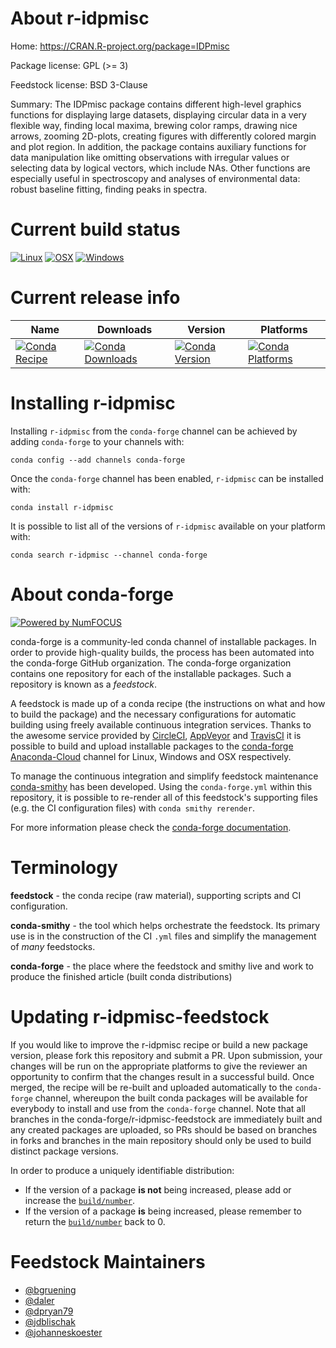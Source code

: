 <!--
# -*- mode: jinja -*-
-->

About r-idpmisc
===============

Home: https://CRAN.R-project.org/package=IDPmisc

Package license: GPL (>= 3)

Feedstock license: BSD 3-Clause

Summary: The IDPmisc package contains different high-level graphics functions for displaying
large datasets, displaying circular data in a very flexible way, finding local maxima,
brewing color ramps, drawing nice arrows, zooming 2D-plots, creating figures with
differently colored margin and plot region.  In addition, the package contains auxiliary
functions for data manipulation like omitting observations with irregular values
or selecting data by logical vectors, which include NAs. Other functions are especially
useful in spectroscopy and analyses of environmental data: robust baseline fitting,
finding peaks in spectra.




Current build status
====================

[![Linux](https://img.shields.io/circleci/project/github/conda-forge/r-idpmisc-feedstock/master.svg?label=Linux)](https://circleci.com/gh/conda-forge/r-idpmisc-feedstock)
[![OSX](https://img.shields.io/travis/conda-forge/r-idpmisc-feedstock/master.svg?label=macOS)](https://travis-ci.org/conda-forge/r-idpmisc-feedstock)
[![Windows](https://img.shields.io/appveyor/ci/conda-forge/r-idpmisc-feedstock/master.svg?label=Windows)](https://ci.appveyor.com/project/conda-forge/r-idpmisc-feedstock/branch/master)

Current release info
====================

| Name | Downloads | Version | Platforms |
| --- | --- | --- | --- |
| [![Conda Recipe](https://img.shields.io/badge/recipe-r--idpmisc-green.svg)](https://anaconda.org/conda-forge/r-idpmisc) | [![Conda Downloads](https://img.shields.io/conda/dn/conda-forge/r-idpmisc.svg)](https://anaconda.org/conda-forge/r-idpmisc) | [![Conda Version](https://img.shields.io/conda/vn/conda-forge/r-idpmisc.svg)](https://anaconda.org/conda-forge/r-idpmisc) | [![Conda Platforms](https://img.shields.io/conda/pn/conda-forge/r-idpmisc.svg)](https://anaconda.org/conda-forge/r-idpmisc) |

Installing r-idpmisc
====================

Installing `r-idpmisc` from the `conda-forge` channel can be achieved by adding `conda-forge` to your channels with:

```
conda config --add channels conda-forge
```

Once the `conda-forge` channel has been enabled, `r-idpmisc` can be installed with:

```
conda install r-idpmisc
```

It is possible to list all of the versions of `r-idpmisc` available on your platform with:

```
conda search r-idpmisc --channel conda-forge
```


About conda-forge
=================

[![Powered by NumFOCUS](https://img.shields.io/badge/powered%20by-NumFOCUS-orange.svg?style=flat&colorA=E1523D&colorB=007D8A)](http://numfocus.org)

conda-forge is a community-led conda channel of installable packages.
In order to provide high-quality builds, the process has been automated into the
conda-forge GitHub organization. The conda-forge organization contains one repository
for each of the installable packages. Such a repository is known as a *feedstock*.

A feedstock is made up of a conda recipe (the instructions on what and how to build
the package) and the necessary configurations for automatic building using freely
available continuous integration services. Thanks to the awesome service provided by
[CircleCI](https://circleci.com/), [AppVeyor](https://www.appveyor.com/)
and [TravisCI](https://travis-ci.org/) it is possible to build and upload installable
packages to the [conda-forge](https://anaconda.org/conda-forge)
[Anaconda-Cloud](https://anaconda.org/) channel for Linux, Windows and OSX respectively.

To manage the continuous integration and simplify feedstock maintenance
[conda-smithy](https://github.com/conda-forge/conda-smithy) has been developed.
Using the ``conda-forge.yml`` within this repository, it is possible to re-render all of
this feedstock's supporting files (e.g. the CI configuration files) with ``conda smithy rerender``.

For more information please check the [conda-forge documentation](https://conda-forge.org/docs/).

Terminology
===========

**feedstock** - the conda recipe (raw material), supporting scripts and CI configuration.

**conda-smithy** - the tool which helps orchestrate the feedstock.
                   Its primary use is in the construction of the CI ``.yml`` files
                   and simplify the management of *many* feedstocks.

**conda-forge** - the place where the feedstock and smithy live and work to
                  produce the finished article (built conda distributions)


Updating r-idpmisc-feedstock
============================

If you would like to improve the r-idpmisc recipe or build a new
package version, please fork this repository and submit a PR. Upon submission,
your changes will be run on the appropriate platforms to give the reviewer an
opportunity to confirm that the changes result in a successful build. Once
merged, the recipe will be re-built and uploaded automatically to the
`conda-forge` channel, whereupon the built conda packages will be available for
everybody to install and use from the `conda-forge` channel.
Note that all branches in the conda-forge/r-idpmisc-feedstock are
immediately built and any created packages are uploaded, so PRs should be based
on branches in forks and branches in the main repository should only be used to
build distinct package versions.

In order to produce a uniquely identifiable distribution:
 * If the version of a package **is not** being increased, please add or increase
   the [``build/number``](https://conda.io/docs/user-guide/tasks/build-packages/define-metadata.html#build-number-and-string).
 * If the version of a package **is** being increased, please remember to return
   the [``build/number``](https://conda.io/docs/user-guide/tasks/build-packages/define-metadata.html#build-number-and-string)
   back to 0.

Feedstock Maintainers
=====================

* [@bgruening](https://github.com/bgruening/)
* [@daler](https://github.com/daler/)
* [@dpryan79](https://github.com/dpryan79/)
* [@jdblischak](https://github.com/jdblischak/)
* [@johanneskoester](https://github.com/johanneskoester/)

